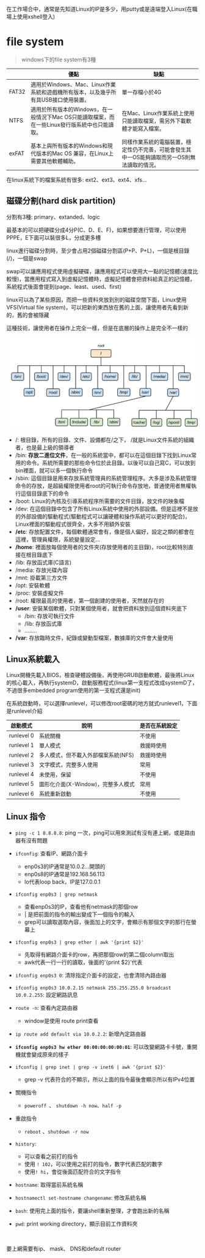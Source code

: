 在工作場合中，通常是先知道Linux的IP是多少，用putty或是遠端登入Linux(在職場上使用xshell登入)



# file system

> windows下的file system有3種

|       | 優點                                                         | 缺點                                                         |
| ----- | ------------------------------------------------------------ | ------------------------------------------------------------ |
| FAT32 | 適用於Windows、Mac、Linux作業系統和遊戲機所有版本，以及幾乎所有具USB接口使用裝置。 | 單一存檔小於4G                                               |
| NTFS  | 適用於所有版本的Windows，在一般情況下Mac OS只能讀取檔案，而在一些Linux發行版系統中也只能讀取。 | 在Mac、Linux作業系統上使用只能讀取檔案，需另外下載軟體才能寫入檔案。 |
| exFAT | 基本上與所有版本的Windows和現代版本的Mac OS 兼容，在Linux上需要其他軟體輔助。 | 同樣作業系統的電腦裝置，穩定性仍不完善，可能會發生其中一OS能夠讀取而另一OS則無法讀取的情況。 |



在linux系統下的檔案系統有很多: ext2、ext3、ext4、xfs...



## 磁碟分割(hard disk partition)

分割有3種: primary、extanded、logic

最基本的可以把硬碟分成4分P(C、D、E、F)，如果想要進行管理，可以使用PPPE，E下面可以裝很多L，分成更多槽



linux進行磁碟分割時，至少會占用2個磁碟分割區(P+P、P+L)，一個是根目錄(/)，一個是swap

swap可以讓應用程式使用虛擬硬碟，讓應用程式可以使用大一點的記憶體(速度比較慢)，當應用程式寫入到虛擬記憶體時，虛擬記憶體會把資料給真正的記憶體，系統程式後面會提到(page、least、used、first)

linux可以為了某些原因，而把一些資料夾放到別的磁碟空間下面，Linux使用VFS(Virtual file system)，可以把新的東西放在舊的上面，讓使用者先看到新的，舊的會被隱藏

這種技術，讓使用者在操作上完全一樣，但是在底層的操作上是完全不一樣的

![](picture/filesystem.png)



* /: 根目錄，所有的目錄、文件、設備都在/之下， /就是Linux文件系統的組織者，也是最上級的領導者
* /bin: **存放二進位文件**，在一般的系統當中，都可以在這個目錄下找到Linux常用的命令。系統所需要的那些命令位於此目錄。以後可以自己寫C，可以放到bin裡面，就可以多一個執行命令
* /sbin: 這個目錄是用來存放系統管理員的系統管理程序。大多是涉及系統管理命令的存放，是超級權限使用者root的可執行命令存放地，普通使用者無權執行這個目錄底下的命令
* /boot: Linux的內核及引導系統程序所需要的文件目錄，放文件的映象檔
* /dev: 在這個目錄中包含了所有Linux系統中使用的外部設備。但是這裡不是放的外部設備的驅動程式(驅動程式可以讓硬體和操作系統可以更好的配合)，Linux裡面的驅動程式很齊全，大多不用額外安裝
* **/etc**: 存放配置文件，每個軟體通常會有，像是個人偏好，設定之類的都會在這裡，管理員權限，系統變量設定...
* **/home**: 裡面放每個使用者的文件夾(存放使用者的主目錄)，root比較特別直接在根目錄底下
* /lib: 存放函式庫(C語言)
* /media: 存放光碟內容
* /mnt: 掛載第三方文件
* /opt: 安裝軟體
* /proc: 安裝虛擬文件
* /root: 權限最高的使用者，第一個創建的使用者，天然就存在的
* **/user**: 安裝某個軟體，只對某個使用者，就會把資料放到這個資料夾底下
  * /bin: 存放可執行文件
  * /lib: 存放函式庫
  * ........
* **/var**: 存放臨時文件，紀錄或變動型檔案，數據庫的文件會大量使用



## Linux系統載入

Linux開機先載入BIOS，檢查硬體設備後，再使用GRUB啟動軟體，最後將Linux 的核心載入，再執行systemD，啟動服務程式(linux第一支程式改成systemD了，不過很多embedded program使用的第一支程式還是init)

在系統啟動時，可以選擇runlevel，可以修改root密碼的地方就式runlevel1，下面是runlevel介紹

| 啟動模式   | 說明                                | 是否在系統設定 |
| ---------- | ----------------------------------- | -------------- |
| runlevel 0 | 系統關機                            | 不使用         |
| runlevel 1 | 單人模式                            | 救援時使用     |
| runlevel 2 | 多人模式，但不載入外部檔案系統(NFS) | 救援時使用     |
| runlevel 3 | 文字模式，完整多人使用              | 常用           |
| runlevel 4 | 未使用，保留                        | 不使用         |
| runlevel 5 | 圖形化介面(X-Window)，完整多人模式  | 常用           |
| runlevel 6 | 系統重新啟動                        | 不使用         |



## Linux 指令

* `ping -c 1 8.8.8.8`: ping 一次，ping可以用來測試有沒有連上網，或是路由器有沒有問題

* `ifconfig`: 查看IP、網路介面卡
  * enp0s3的IP通常是10.0.2...開頭的
  * enp0s8的IP通常是192.168.56.113
  * lo代表loop back，IP是127.0.0.1
  
* `ifconfig enp0s3 | grep netmask`

  * 查看enp0s3的IP，查看他有netmask的那個row
  * | 是把前面的指令的輸出變成下一個指令的輸入
  * grep可以讀取選取內容，後面加上的文字，會顯示有那個文字的那行在螢幕上

* `ifconfig enp0s3 | grep ether | awk '{print $2}'`

  * 先取得有網路介面卡的row，再把那個row的第二個column取出
  * awk代表一行一行的讀取，後面的'{print $2}'代表

* `ifconfig enp0s3 0`: 清除指定介面卡的設定，也會清除內路由器

* `ifconfig enp0s3 10.0.2.15 netmask 255.255.255.0 broadcast 10.0.2.255`: 設定網路訊息

* `route -n`: 查看內定路由器

  * window是使用 route print查看

* `ip route add default via 10.0.2.2`: 新增內定路由器

* **`ifconfig enp0s3 hw ether 00:00:00:00:00:01`**: 可以改變網路卡卡號，重開機就會變成原來的樣子

* `ifconfig | grep inet | grep -v inet6 | awk '{print $2}' `

  * grep -v 代表符合的不顯示，所以上面的指令最後會顯示所以有IPv4位置

* 關機指令

  * `poweroff `、 `shutdown -h now`、`half -p`

* 重啟指令

  * `reboot` 、`shutdown -r now`

* `history`: 
  * 可以查看之前打的指令
  * 使用 `! 102`，可以使用之前打的指令，數字代表匹配的數字
  * 使用`! hi`，會從後面匹配符合的文字指令
* `hostname`: 取得當前系統名稱
* `hostnamectl set-hostname changename`: 修改系統名稱
* `bash`: 使用完上面的指令，要讓shell重新整理，才會跑出新的名稱
* `pwd`: print working directory，顯示目前工作資料夾

​    



要上網需要有ip、 mask、 DNS和default router